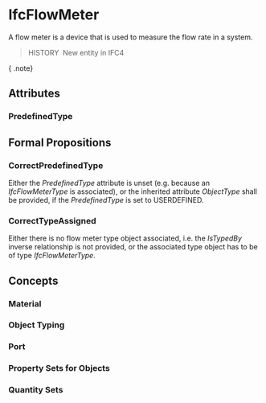 # IfcFlowMeter

A flow meter is a device that is used to measure the flow rate in a system.

> HISTORY&nbsp; New entity in IFC4

{ .note}
>

## Attributes

### PredefinedType


## Formal Propositions

### CorrectPredefinedType
Either the _PredefinedType_ attribute is unset (e.g. because an _IfcFlowMeterType_ is associated), or the inherited attribute _ObjectType_ shall be provided, if the _PredefinedType_ is set to USERDEFINED.

### CorrectTypeAssigned
Either there is no flow meter type object associated, i.e. the _IsTypedBy_ inverse relationship is not provided, or the associated type object has to be of type _IfcFlowMeterType_.

## Concepts

### Material


### Object Typing


### Port


### Property Sets for Objects


### Quantity Sets


